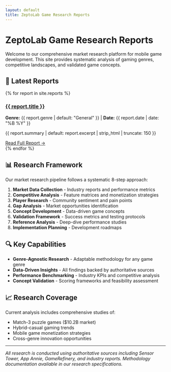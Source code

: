 ```yaml
---
layout: default
title: ZeptoLab Game Research Reports
---
```


# ZeptoLab Game Research Reports

Welcome to our comprehensive market research platform for mobile game development. This site provides systematic analysis of gaming genres, competitive landscapes, and validated game concepts.

## 🎯 Latest Reports

<div class="report-grid">
{% for report in site.reports %}
  <div class="report-card">
    <h3><a href="{{ report.url | relative_url }}">{{ report.title }}</a></h3>
    <p class="report-meta">
      <strong>Genre:</strong> {{ report.genre | default: "General" }} | 
      <strong>Date:</strong> {{ report.date | date: "%B %Y" }}
    </p>
    <p>{{ report.summary | default: report.excerpt | strip_html | truncate: 150 }}</p>
    <a href="{{ report.url | relative_url }}" class="read-more">Read Full Report →</a>
  </div>
{% endfor %}
</div>

## 📊 Research Framework

Our market research pipeline follows a systematic 8-step approach:

1. **Market Data Collection** - Industry reports and performance metrics
2. **Competitive Analysis** - Feature matrices and monetization strategies  
3. **Player Research** - Community sentiment and pain points
4. **Gap Analysis** - Market opportunities identification
5. **Concept Development** - Data-driven game concepts
6. **Validation Framework** - Success metrics and testing protocols
7. **Reference Analysis** - Deep-dive performance studies
8. **Implementation Planning** - Development roadmaps

## 🔍 Key Capabilities

- **Genre-Agnostic Research** - Adaptable methodology for any game genre
- **Data-Driven Insights** - All findings backed by authoritative sources
- **Performance Benchmarking** - Industry KPIs and competitive analysis
- **Concept Validation** - Scoring frameworks and feasibility assessment

## 📈 Research Coverage

Current analysis includes comprehensive studies of:
- Match-3 puzzle games ($10.2B market)
- Hybrid-casual gaming trends
- Mobile game monetization strategies
- Cross-genre innovation opportunities

---

*All research is conducted using authoritative sources including Sensor Tower, App Annie, GameRefinery, and industry reports. Methodology documentation available in our research specifications.*
